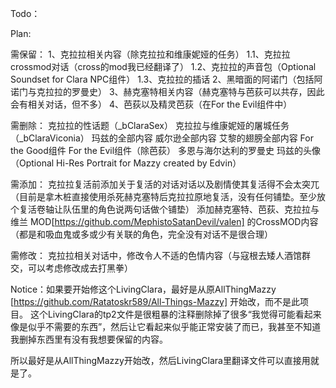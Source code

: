 Todo：

Plan:

需保留：
1、克拉拉相关内容（除克拉拉和维康妮娅的任务）
	1.1、克拉拉crossmod对话（cross的mod我已经翻译了）
	1.2、克拉拉的声音包（Optional Soundset for Clara NPC组件）
	1.3、克拉拉的插话
2、黑暗面的阿诺门（包括阿诺门与克拉拉的罗曼史）
3、赫克塞特相关内容（赫克塞特与芭荻可以共存，因此会有相关对话，但不多）
4、芭荻以及精灵芭荻（在For the Evil组件中）

需删除：
克拉拉的性话题（_bClaraSex）
克拉拉与维康妮娅的屠城任务（_bClaraViconia）
玛兹的全部内容
威尔逊全部内容
艾黎的翅膀全部内容
For the Good组件
For the Evil组件（除芭荻）
多恩与海尔达利的罗曼史
玛兹的头像（Optional Hi-Res Portrait for Mazzy created by Edvin）

需添加：
克拉拉复活前添加关于复活的对话对话以及剧情使其复活得不会太突兀（目前是拿木桩直接使用杀死赫克塞特后克拉拉原地复活，没有任何铺垫。至少放个复活卷轴让队伍里的角色说两句话做个铺垫）
添加赫克塞特、芭荻、克拉拉与维兰 MOD[https://github.com/MephistoSatanDevil/valen] 的CrossMOD内容（都是和吸血鬼或多或少有关联的角色，完全没有对话不是很合理）

需修改：
克拉拉相关对话中，修改令人不适的色情内容（与寇根去矮人酒馆群交，可以考虑修改成去打黑拳）

Notice：如果要开始修这个LivingClara，最好是从原AllThingMazzy [https://github.com/Ratatoskr589/All-Things-Mazzy] 开始改，而不是此项目。
这个LivingClara的tp2文件是很粗暴的注释删除掉了很多“我觉得可能看起来像是似乎不需要的东西”，然后让它看起来似乎能正常安装了而已，我甚至不知道我删掉东西里有没有我想要保留的内容。

所以最好是从AllThingMazzy开始改，然后LivingClara里翻译文件可以直接用就是了。